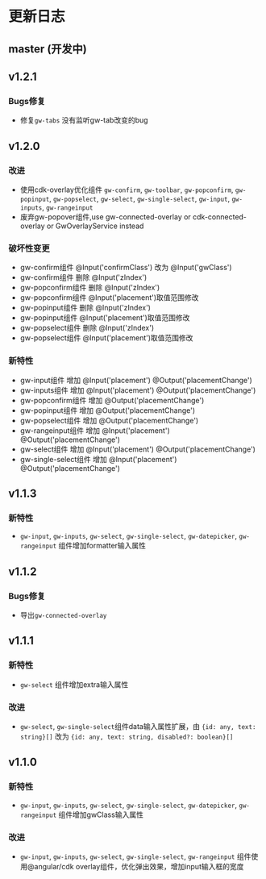 # 更新日志

## master (开发中)


<!-- ## v1.0.4 -->

<!-- ### 新特性 -->
<!-- * 增加对windows汇编器的支持 -->
<!-- * 为xmake create增加一些新的工程模板，支持tbox版本 -->
<!-- * 支持swift代码 -->
<!-- * 针对-v参数，增加错误输出信息 -->
<!-- * 增加apple编译平台：watchos, watchsimulator的编译支持 -->
<!-- * 增加对windows: x64, amd64, x86_amd64架构的编译支持 -->
<!-- * 实现动态库和静态库的快速切换 -->
<!-- * 添加-j/--jobs参数，手动指定是否多任务编译，默认改为单任务编译 -->

<!-- ### 改进 -->
<!-- * 增强`add_files`接口，支持直接添加`*.o/obj/a/lib`文件，并且支持静态库的合并 -->
<!-- * 裁剪xmake的安装过程，移除一些预编译的二进制程序 -->

<!-- ### Bugs修复 -->
<!-- * [#1](https://github.com/waruqi/xmake/issues/4): 修复win7上安装失败问题 -->
<!-- * 修复和增强工具链检测 -->
<!-- * 修复一些安装脚本的bug, 改成外置sudo进行安装 -->
<!-- * 修复linux x86_64下安装失败问题 -->


## v1.2.1

### Bugs修复
 * 修复`gw-tabs` 没有监听gw-tab改变的bug


## v1.2.0

### 改进
 * 使用cdk-overlay优化组件 `gw-confirm`, `gw-toolbar`, `gw-popconfirm`, `gw-popinput`, `gw-popselect`, `gw-select`, `gw-single-select`, `gw-input`, `gw-inputs`, `gw-rangeinput`
 * 废弃gw-popover组件,use gw-connected-overlay or cdk-connected-overlay or GwOverlayService instead

### 破坏性变更
 * gw-confirm组件 @Input('confirmClass') 改为 @Input('gwClass')
 * gw-confirm组件 删除 @Input('zIndex')
 * gw-popconfirm组件 删除 @Input('zIndex')
 * gw-popconfirm组件 @Input('placement')取值范围修改
 * gw-popinput组件 删除 @Input('zIndex')
 * gw-popinput组件 @Input('placement')取值范围修改
 * gw-popselect组件 删除 @Input('zIndex')
 * gw-popselect组件 @Input('placement')取值范围修改

### 新特性
 * gw-input组件 增加 @Input('placement') @Output('placementChange')
 * gw-inputs组件 增加 @Input('placement') @Output('placementChange')
 * gw-popconfirm组件 增加 @Output('placementChange')
 * gw-popinput组件 增加 @Output('placementChange')
 * gw-popselect组件 增加 @Output('placementChange')
 * gw-rangeinput组件 增加 @Input('placement') @Output('placementChange')
 * gw-select组件 增加 @Input('placement') @Output('placementChange')
 * gw-single-select组件 增加 @Input('placement') @Output('placementChange')


## v1.1.3

### 新特性
 * `gw-input`, `gw-inputs`, `gw-select`, `gw-single-select`, `gw-datepicker`, `gw-rangeinput` 组件增加formatter输入属性


## v1.1.2

### Bugs修复
 * 导出`gw-connected-overlay`


## v1.1.1

### 新特性
 * `gw-select` 组件增加extra输入属性

### 改进
 * `gw-select`, `gw-single-select`组件data输入属性扩展，由 `{id: any, text: string}[]` 改为 `{id: any, text: string, disabled?: boolean}[]`



## v1.1.0

### 新特性
 * `gw-input`, `gw-inputs`, `gw-select`, `gw-single-select`, `gw-datepicker`, `gw-rangeinput` 组件增加gwClass输入属性

### 改进
 * `gw-input`, `gw-inputs`, `gw-select`, `gw-single-select`, `gw-rangeinput` 组件使用@angular/cdk overlay组件，优化弹出效果，增加input输入框的宽度


